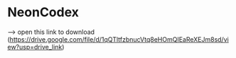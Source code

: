 # NeonCodex
--> open this link to download (https://drive.google.com/file/d/1qQTltfzbnucVtq8eHOmQIEaReXEJm8sd/view?usp=drive_link)
